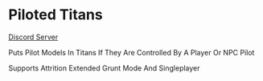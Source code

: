 # Piloted Titans

[Discord Server](https://discord.gg/9wcEdgRyrs)

Puts Pilot Models In Titans If They Are Controlled By A Player Or NPC Pilot

Supports Attrition Extended Grunt Mode And Singleplayer